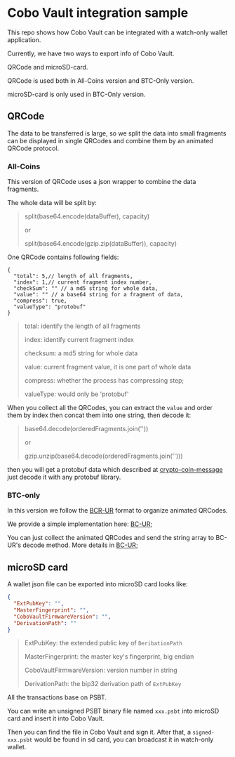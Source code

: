 # Cobo Vault integration sample
This repo shows how Cobo Vault can be integrated with a watch-only wallet application. 

Currently, we have two ways to export info of Cobo Vault.

QRCode and microSD-card.

QRCode is used both in All-Coins version and BTC-Only version. 

microSD-card is only used in BTC-Only version.

## QRCode
The data to be transferred is large, 
so we split the data into small fragments can be displayed in single QRCodes 
and combine them by an animated QRCode protocol. 

### All-Coins
This version of QRCode uses a json wrapper to combine the data fragments.

The whole data will be split by:
>split(base64.encode(dataBuffer), capacity)
> 
>or
>
>split(base64.encode(gzip.zip(dataBuffer)), capacity)

One QRCode contains following fields:

```
{
  "total": 5,// length of all fragments,
  "index": 1,// current fragment index number,
  "checkSum": "" // a md5 string for whole data,
  "value": "" // a base64 string for a fragment of data,
  "compress": true,
  "valueType": "protobuf" 
}
```


>total: identify the length of all fragments
>
>index: identify current fragment index
>
>checksum: a md5 string for whole data
>
>value: current fragment value, it is one part of whole data
>
>compress: whether the process has compressing step;
>
>valueType: would only be 'protobuf'
 

When you collect all the QRCodes, you can extract the `value` and order them by index then concat them into one string, then decode it:

> base64.decode(orderedFragments.join(''))
>
> or
>
> gzip.unzip(base64.decode(orderedFragments.join(''))) 

then you will get a protobuf data which described at [crypto-coin-message](https://github.com/CoboVault/crypto-coin-message-protocol)
just decode it with any protobuf library.

### BTC-only

In this version we follow the [BCR-UR](https://github.com/BlockchainCommons/Research/blob/master/papers/bcr-2020-005-ur.md) format to organize animated QRCodes.

We provide a simple implementation here: [BC-UR](https://github.com/CoboVault/cobo-vault-blockchain-base/tree/master/packages/bc-ur);

You can just collect the animated QRCodes and send the string array to BC-UR's decode method. More details in [BC-UR](https://github.com/CoboVault/cobo-vault-blockchain-base/tree/master/packages/bc-ur);


## microSD card

A wallet json file can be exported into microSD card looks like: 

```json
{
  "ExtPubKey": "",
  "MasterFingerprint": "",
  "CoboVaultFirmwareVersion": "",
  "DerivationPath": ""
}
```
> ExtPubKey: the extended public key of `DeribationPath`
> 
> MasterFingerprint: the master key's fingerprint, big endian
>
> CoboVaultFirmwareVersion: version number in string
>
> DerivationPath: the bip32 derivation path of `ExtPubKey`

All the transactions base on PSBT.

You can write an unsigned PSBT binary file named `xxx.psbt` into microSD card and insert it into Cobo Vault.

Then you can find the file in Cobo Vault and sign it. After that, a `signed-xxx.psbt` would be found in sd card, you can broadcast it in watch-only wallet.  
